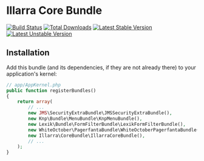 Illarra Core Bundle
===================

[![Build Status](https://secure.travis-ci.org/illarra/IllarraCoreBundle.png)](http://travis-ci.org/illarra/IllarraCoreBundle) [![Total Downloads](https://poser.pugx.org/illarra/core-bundle/d/total.png)](https://packagist.org/packages/illarra/core-bundle) [![Latest Stable Version](https://poser.pugx.org/illarra/core-bundle/version.png)](https://packagist.org/packages/illarra/core-bundle) [![Latest Unstable Version](https://poser.pugx.org/illarra/core-bundle/v/unstable.png)](https://packagist.org/packages/illarra/core-bundle)

Installation
------------

Add this bundle (and its dependencies, if they are not already there) to your application's kernel:

```php
// app/AppKernel.php
public function registerBundles()
{
    return array(
        // ...
        new JMS\SecurityExtraBundle\JMSSecurityExtraBundle(),
        new Knp\Bundle\MenuBundle\KnpMenuBundle(),
        new Lexik\Bundle\FormFilterBundle\LexikFormFilterBundle(),
        new WhiteOctober\PagerfantaBundle\WhiteOctoberPagerfantaBundle(),
        new Illarra\CoreBundle\IllarraCoreBundle(),
        // ...
    );
}
```
